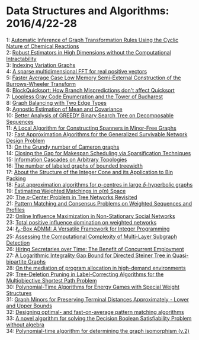 # Data Structures and Algorithms: 2016/4/22-28  
1: [Automatic Inference of Graph Transformation Rules Using the Cyclic  Nature of Chemical Reactions](https://doi.org/10.48550/arXiv.1604.06379)  
2: [Robust Estimators in High Dimensions without the Computational  Intractability](https://doi.org/10.48550/arXiv.1604.06443)  
3: [Indexing Variation Graphs](https://doi.org/10.48550/arXiv.1604.06605)  
4: [A sparse multidimensional FFT for real positive vectors](https://doi.org/10.48550/arXiv.1604.06682)  
5: [Faster Average Case Low Memory Semi-External Construction of the  Burrows-Wheeler Transform](https://doi.org/10.48550/arXiv.1604.06687)  
6: [BlockQuicksort: How Branch Mispredictions don't affect Quicksort](https://doi.org/10.48550/arXiv.1604.06697)  
7: [Loopless Gray Code Enumeration and the Tower of Bucharest](https://doi.org/10.48550/arXiv.1604.06707)  
8: [Graph Balancing with Two Edge Types](https://doi.org/10.48550/arXiv.1604.06918)  
9: [Agnostic Estimation of Mean and Covariance](https://doi.org/10.48550/arXiv.1604.06968)  
10: [Better Analysis of GREEDY Binary Search Tree on Decomposable Sequences](https://doi.org/10.48550/arXiv.1604.06997)  
11: [A Local Algorithm for Constructing Spanners in Minor-Free Graphs](https://doi.org/10.48550/arXiv.1604.07038)  
12: [Fast Approximation Algorithms for the Generalized Survivable Network  Design Problem](https://doi.org/10.48550/arXiv.1604.07049)  
13: [On the Grundy number of Cameron graphs](https://doi.org/10.48550/arXiv.1604.07128)  
14: [Closing the Gap for Makespan Scheduling via Sparsification Techniques](https://doi.org/10.48550/arXiv.1604.07153)  
15: [Information Cascades on Arbitrary Topologies](https://doi.org/10.48550/arXiv.1604.07166)  
16: [The number of labeled graphs of bounded treewidth](https://doi.org/10.48550/arXiv.1604.07273)  
17: [About the Structure of the Integer Cone and its Application to Bin  Packing](https://doi.org/10.48550/arXiv.1604.07286)  
18: [Fast approximation algorithms for $p$-centres in large  $\delta$-hyperbolic graphs](https://doi.org/10.48550/arXiv.1604.07359)  
19: [Estimating Weighted Matchings in $o(n)$ Space](https://doi.org/10.48550/arXiv.1604.07467)  
20: [The $p$-Center Problem in Tree Networks Revisited](https://doi.org/10.48550/arXiv.1604.07535)  
21: [Pattern Matching and Consensus Problems on Weighted Sequences and  Profiles](https://doi.org/10.48550/arXiv.1604.07581)  
22: [Online Influence Maximization in Non-Stationary Social Networks](https://doi.org/10.48550/arXiv.1604.07638)  
23: [Total positive influence domination on weighted networks](https://doi.org/10.48550/arXiv.1604.07661)  
24: [$\ell_p$-Box ADMM: A Versatile Framework for Integer Programming](https://doi.org/10.48550/arXiv.1604.07666)  
25: [Assessing the Computational Complexity of Multi-Layer Subgraph Detection](https://doi.org/10.48550/arXiv.1604.07724)  
26: [Hiring Secretaries over Time: The Benefit of Concurrent Employment](https://doi.org/10.48550/arXiv.1604.08125)  
27: [A Logarithmic Integrality Gap Bound for Directed Steiner Tree in  Quasi-bipartite Graphs](https://doi.org/10.48550/arXiv.1604.08132)  
28: [On the mediation of program allocation in high-demand environments](https://doi.org/10.48550/arXiv.1604.08137)  
29: [Tree-Deletion Pruning in Label-Correcting Algorithms for the  Multiobjective Shortest Path Problem](https://doi.org/10.48550/arXiv.1604.08147)  
30: [Polynomial-Time Algorithms for Energy Games with Special Weight  Structures](https://doi.org/10.48550/arXiv.1604.08234)  
31: [Graph Minors for Preserving Terminal Distances Approximately - Lower and  Upper Bounds](https://doi.org/10.48550/arXiv.1604.08342)  
32: [Designing optimal- and fast-on-average pattern matching algorithms](https://doi.org/10.48550/arXiv.1604.08860)  
33: [A novel algorithm for solving the Decision Boolean Satisfiability  Problem without algebra](https://doi.org/10.48550/arXiv.1605.07503)  
34: [Polynomial-time algorithm for determining the graph isomorphism (v.2)](https://doi.org/10.48550/arXiv.1610.05725)  